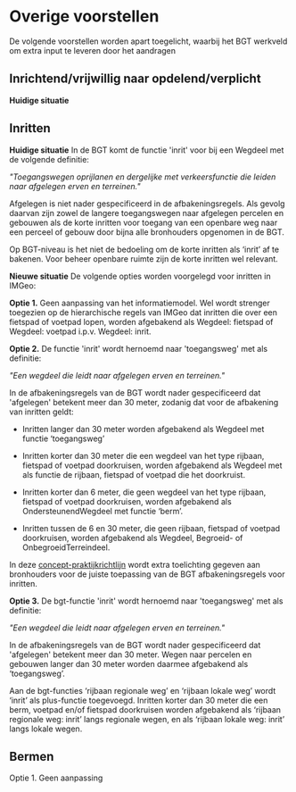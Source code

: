 Overige voorstellen
===================

De volgende voorstellen worden apart toegelicht, waarbij het BGT werkveld om
extra input te leveren door het aandragen

Inrichtend/vrijwillig naar opdelend/verplicht
---------------------------------------------

**Huidige situatie**

Inritten
--------

**Huidige situatie** In de BGT komt de functie 'inrit' voor bij een Wegdeel met
de volgende definitie:  
  
*"Toegangswegen oprijlanen en dergelijke met verkeersfunctie die leiden naar
afgelegen erven en terreinen."*  
  
Afgelegen is niet nader gespecificeerd in de afbakeningsregels. Als gevolg
daarvan zijn zowel de langere toegangswegen naar afgelegen percelen en gebouwen
als de korte inritten voor toegang van een openbare weg naar een perceel of
gebouw door bijna alle bronhouders opgenomen in de BGT. 

Op BGT-niveau is het niet de bedoeling om de korte inritten als ‘inrit’ af te
bakenen. Voor beheer openbare ruimte zijn de korte inritten wel relevant.

**Nieuwe situatie** De volgende opties worden voorgelegd voor inritten in IMGeo:

**Optie 1.** Geen aanpassing van het informatiemodel. Wel wordt strenger
toegezien op de hierarchische regels van IMGeo dat inritten die over een
fietspad of voetpad lopen, worden afgebakend als Wegdeel: fietspad of Wegdeel:
voetpad i.p.v. Wegdeel: inrit.

**Optie 2.** De functie 'inrit' wordt hernoemd naar 'toegangsweg' met als
definitie:  
  
*"Een wegdeel die leidt naar afgelegen erven en terreinen."*  
  
In de afbakeningsregels van de BGT wordt nader gespecificeerd dat 'afgelegen'
betekent meer dan 30 meter, zodanig dat voor de afbakening van inritten geldt:

-   Inritten langer dan 30 meter worden afgebakend als Wegdeel met functie
    ‘toegangsweg’

-   Inritten korter dan 30 meter die een wegdeel van het type rijbaan, fietspad
    of voetpad doorkruisen, worden afgebakend als Wegdeel met als functie de
    rijbaan, fietspad of voetpad die het doorkruist.

-   Inritten korter dan 6 meter, die geen wegdeel van het type rijbaan, fietspad
    of voetpad doorkruisen, worden afgebakend als OndersteunendWegdeel met
    functie ‘berm’.

-   Inritten tussen de 6 en 30 meter, die geen rijbaan, fietspad of voetpad
    doorkruisen, worden afgebakend als Wegdeel, Begroeid- of
    OnbegroeidTerreindeel.

In
deze [concept-praktijkrichtlijn](https://geonovum.github.io/IMGeo2018/standaarden/informatiemodel/praktijkrichtlijn/inritten/index.html) wordt
extra toelichting gegeven aan bronhouders voor de juiste toepassing van de BGT
afbakeningsregels voor inritten.

**Optie 3.** De bgt-functie 'inrit' wordt hernoemd naar 'toegangsweg' met als
definitie:

*"Een wegdeel die leidt naar afgelegen erven en terreinen."*

In de afbakeningsregels van de BGT wordt nader gespecificeerd dat 'afgelegen'
betekent meer dan 30 meter. Wegen naar percelen en gebouwen langer dan 30 meter
worden daarmee afgebakend als ‘toegangsweg’.

Aan de bgt-functies ‘rijbaan regionale weg’ en ‘rijbaan lokale weg’ wordt
‘inrit’ als plus-functie toegevoegd. Inritten korter dan 30 meter die een berm,
voetpad en/of fietspad doorkruisen worden afgebakend als ‘rijbaan regionale weg:
inrit’ langs regionale wegen, en als ‘rijbaan lokale weg: inrit’ langs lokale
wegen.

Bermen
------

Optie 1. Geen aanpassing
